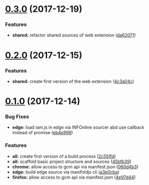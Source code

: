 <a name="0.3.0"></a>
# [0.3.0](https://vgitbn003.infon/IAM/iam-web-extension/compare/v0.2.0...v0.3.0) (2017-12-19)


### Features

* **shared:** refactor shared sources of web extension ([da62071](https://vgitbn003.infon/IAM/iam-web-extension/commits/da62071))



<a name="0.2.0"></a>
# [0.2.0](https://vgitbn003.infon/IAM/iam-web-extension/compare/v0.1.0...v0.2.0) (2017-12-15)


### Features

* **shared:** create first version of the web extension ([4c3a04c](https://vgitbn003.infon/IAM/iam-web-extension/commits/4c3a04c))



<a name="0.1.0"></a>
# [0.1.0](https://vgitbn003.infon/IAM/iam-web-extension/compare/45bfb39...v0.1.0) (2017-12-14)


### Bug Fixes

* **edge:** load iam.js in edge via INFOnline sourcer abd use callback instead of promise ([eb4a999](https://vgitbn003.infon/IAM/iam-web-extension/commits/eb4a999))


### Features

* **all:** create first version of a build process ([2c55ffd](https://vgitbn003.infon/IAM/iam-web-extension/commits/2c55ffd))
* **all:** scaffold basic project structure and sources ([45bfb39](https://vgitbn003.infon/IAM/iam-web-extension/commits/45bfb39))
* **chrome:** allow access to gcm api via manifest.json ([060d4b3](https://vgitbn003.infon/IAM/iam-web-extension/commits/060d4b3))
* **edge:** build edge source via manifoldjs cli ([a3e0cba](https://vgitbn003.infon/IAM/iam-web-extension/commits/a3e0cba))
* **firefox:** allow access to gcm api via manifest.json ([4e97d44](https://vgitbn003.infon/IAM/iam-web-extension/commits/4e97d44))



